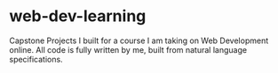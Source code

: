 # web-dev-learning
Capstone Projects I built for a course I am taking on Web Development online. All code is fully written by me, built from natural language specifications.  

